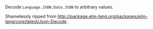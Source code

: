 Decode `Language.JSON.Data.JSON` to arbitrary values.

Shamelessly ripped from http://package.elm-lang.org/packages/elm-lang/core/latest/Json-Decode .
